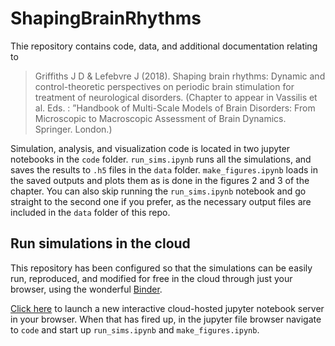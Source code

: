 # ShapingBrainRhythms

Thie repository contains code, data, and additional documentation relating to

>Griffiths J D & Lefebvre J (2018). Shaping brain rhythms: Dynamic and control-theoretic perspectives on periodic brain stimulation for treatment of neurological disorders. (Chapter to appear in Vassilis et al. Eds. : ”Handbook of Multi-Scale Models of Brain Disorders: From Microscopic to Macroscopic Assessment of Brain Dynamics. Springer. London.)

Simulation, analysis, and visualization code is located in two jupyter notebooks in the `code` folder. `run_sims.ipynb` runs all the simulations, and saves the results to `.h5` files in the `data` folder. `make_figures.ipynb` loads in the saved outputs and plots them as is done in the figures 2 and 3 of the chapter. You can also skip running the `run_sims.ipynb` notebook and go straight to the second one if you prefer, as the necessary output files are included in the `data` folder of this repo. 






## Run simulations in the cloud

This repository has been configured so that the simulations can be easily run, reproduced, and modified for free in the cloud through just your browser, using the wonderful [Binder](https://github.com/binder-project).

[Click here](http://mybinder.org/v2/gh/Lefebvrelab/ShapingBrainRhythms/master) to launch a new interactive cloud-hosted jupyter notebook server in your browser. When that has fired up, in the jupyter file browser navigate to `code` and start up `run_sims.ipynb` and `make_figures.ipynb`. 

